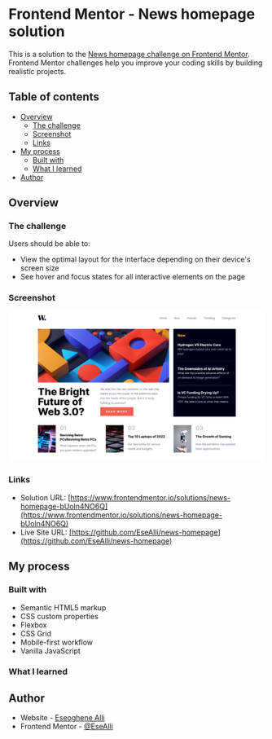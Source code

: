 # Frontend Mentor - News homepage solution

This is a solution to the [News homepage challenge on Frontend Mentor](https://www.frontendmentor.io/challenges/news-homepage-H6SWTa1MFl). Frontend Mentor challenges help you improve your coding skills by building realistic projects.

## Table of contents

- [Overview](#overview)
  - [The challenge](#the-challenge)
  - [Screenshot](#screenshot)
  - [Links](#links)
- [My process](#my-process)
  - [Built with](#built-with)
  - [What I learned](#what-i-learned)
- [Author](#author)

## Overview

### The challenge

Users should be able to:

- View the optimal layout for the interface depending on their device's screen size
- See hover and focus states for all interactive elements on the page

### Screenshot

![](./screenshot.PNG)

### Links

- Solution URL: [https://www.frontendmentor.io/solutions/news-homepage-bUoln4NO6Q](https://www.frontendmentor.io/solutions/news-homepage-bUoln4NO6Q)
- Live Site URL: [https://github.com/EseAlli/news-homepage](https://github.com/EseAlli/news-homepage)

## My process

### Built with

- Semantic HTML5 markup
- CSS custom properties
- Flexbox
- CSS Grid
- Mobile-first workflow
- Vanilla JavaScript

### What I learned

## Author

- Website - [Eseoghene Alli](https://esealli.github.io/)
- Frontend Mentor - [@EseAlli](https://www.frontendmentor.io/profile/EseAlli)
